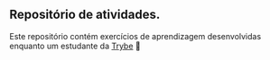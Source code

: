 ## Repositório de atividades.

Este repositório contém exercícios de aprendizagem desenvolvidas 
enquanto um estudante da [Trybe](https://www.betrybe.com/) 🚀